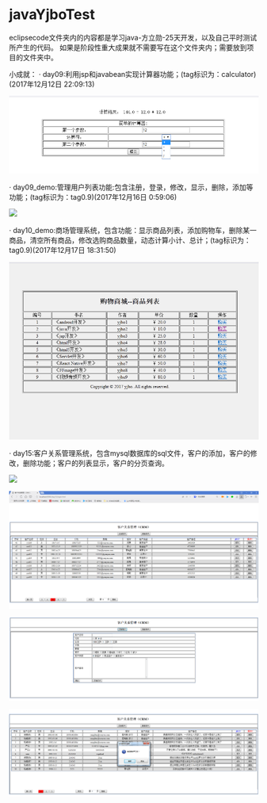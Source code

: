 # javaYjboTest
eclipsecode文件夹内的内容都是学习java-方立勋-25天开发，以及自己平时测试所产生的代码。
如果是阶段性重大成果就不需要写在这个文件夹内；需要放到项目的文件夹中。


小成就：
· day09:利用jsp和javabean实现计算器功能；(tag标识为：calculator)(2017年12月12日 22:09:13)
  <p><img src="https://github.com/hytcyjb/javaYjboTest/blob/master/day09/WebContent/screenshot1.png?raw=true"></p>
· day09_demo:管理用户列表功能:包含注册，登录，修改，显示，删除，添加等功能；(tag标识为：tag0.9)(2017年12月16日 0:59:06)
  <p><img src="https://github.com/hytcyjb/javaYjboTest/blob/master/day09_demo/WebContent/%E7%AE%A1%E7%90%86%E7%94%A8%E6%88%B7%E5%88%97%E8%A1%A8%E5%8A%9F%E8%83%BD%E5%B1%95%E7%A4%BA.gif?raw=true"></p>
· day10_demo:商场管理系统，包含功能：显示商品列表，添加购物车，删除某一商品，清空所有商品，修改选购商品数量，动态计算小计、总计；(tag标识为：tag0.9)(2017年12月17日 18:31:50)
  <p><img src="https://github.com/hytcyjb/javaYjboTest/blob/master/day10_demo/WebContent/%E8%B4%AD%E7%89%A9%E5%95%86%E5%9C%BAdemo.gif?raw=true"></p>
· day15:客户关系管理系统，包含mysql数据库的sql文件，客户的添加，客户的修改，删除功能；客户的列表显示，客户的分页查询。
  <p><img src="https://github.com/hytcyjb/javaYjboTest/blob/master/day15/WebContent/screenshot/CRM.gif?raw=true"></p>
  <p><img src="https://github.com/hytcyjb/javaYjboTest/blob/master/day15/WebContent/screenshot/20180117201529.png?raw=true"></p>
  <p><img src="https://github.com/hytcyjb/javaYjboTest/blob/master/day15/WebContent/screenshot/20180117201605.png?raw=true"></p>
  <p><img src="https://github.com/hytcyjb/javaYjboTest/blob/master/day15/WebContent/screenshot/20180117201648.png?raw=true"></p>

